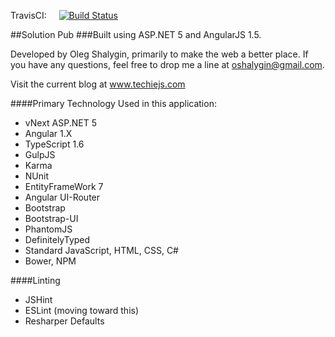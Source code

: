 TravisCI:  &nbsp;&nbsp;&nbsp; [![Build Status](https://travis-ci.org/oshalygin/SolutionPub.svg?branch=master)](https://travis-ci.org/oshalygin/SolutionPub)

##Solution Pub
###Built using ASP.NET 5 and AngularJS 1.5.


Developed by Oleg Shalygin, primarily to make the web a better place.
If you have any questions, feel free to drop me a line at oshalygin@gmail.com.

Visit the current blog at www.techiejs.com

####Primary Technology Used in this application:
* vNext ASP.NET 5
* Angular 1.X
* TypeScript 1.6
* GulpJS
* Karma
* NUnit
* EntityFrameWork 7
* Angular UI-Router
* Bootstrap
* Bootstrap-UI
* PhantomJS
* DefinitelyTyped
* Standard JavaScript, HTML, CSS, C#
* Bower, NPM

####Linting
* JSHint
* ESLint (moving toward this)
* Resharper Defaults
